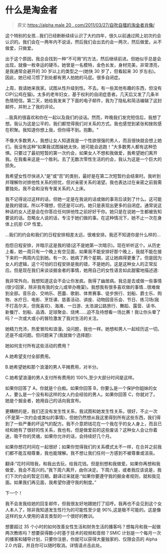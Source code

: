 # 什么是淘金者

> 原文:[https://alpha male 20 . com/2011/03/27/自吹自擂的淘金者肖像/](https://alphamale20.com/2011/03/27/portrait-of-a-gold-digger-in-her-own-words/)

这个特别的女孩...我们已经断断续续认识了大约四年，很久以前通过网上初次约会认识的。我们会在一两年内不说话，然后我们会出去约会一两次，然后做爱。从不做爱，只做爱。

出于这个原因，我总会找到一种“不可用”的方法，然后继续前进。但她似乎总是会出现，就像一枚幸运的硬币。她曾是一名模特，金色长发，身材完美，非常漂亮，是我通常会避开的 30 岁以上的类型之一(她快 30 岁了，但看起来 30 岁左右)。因此，她已经习惯了到处都有男人拍她的马屁。很多自闭症。

上周，我请她来我家。试图从性升级到性。不去。有一些其他有趣的东西，但没有 CIP(公鸡在猫)。太多的老年妇女，基于权利的自闭症患者。几天后又发了几条半色情短信。第二天，她给我发来了下面的电子邮件，我为了隐私和简洁编辑了这封邮件，并附上了我的评论。

...我真的很喜欢和你在一起以及我们的谈话。然而，昨晚我们发完短信后，我想了想。我认为这是公平的，我们都觉得我们对关系的方式。我也感觉到紧张和挫败感在积聚。我知道你想上我，但你得不到。抱歉。"

不像大多数男人，我想让女人知道我是一个性欲很强的男人，而且很快就会想上她们。我没有这种“如果我试图操她太快，她可能会逃跑！”大多数男人都有这种恐惧。只要过了最初短暂的第一次约会，如果女人不想和我做爱，我希望她们离开我。在我看来这是一个胜利。去了无数次零性生活的约会，我认为这是一个巨大的损失。

我希望女性尽快进入“是”或“否”的类别，最好是在第二次短暂约会结束时。我听到并理解你对排他性关系的担忧，但对亲密关系的渴望。我也表达过在亲密之前我需要独处。我不会和没有专属关系的人上床。

我不记得说过这样的话，但她一定是在我说的话或做的事背后读到了什么。这可能是我的错误。所以不理想，但还是可以的。她只是表现出更多的自闭症。通常说这种话的女人还是会在你答应任何排他性之前好好干你。她只是在说她一生都被告知要说的话。忽略女人说的话，专注于她们做的事。在这种情况下，她不止一次在身体上抗拒 CIP 性爱。

...我们的约会和我们的日程安排相差太远，很难安排。我还不知道你是什么样的...

抱怨日程安排，并暗示这是我的错(这不是她第一次暗示)。现在听听这个。从历史上看，她一周只有一个晚上有空见面，如果我不能安排好那个晚上，我就不能在接下来的一两周内见到她。有一次，她病了两个星期，这让她病得更重了。但是因为女人的逻辑，这个可怕的日程安排是我的错，不是她的。这是这种女人的正常反应。但是现在我们来谈谈掘金者的事情，她用自己的女性语言如此甜蜜地描述道:

我非常外向，我想知道这会不会让你发疯。我得了幽居病。我总是去或做一些事情(很少回家，除非我有我的女儿或举办晚宴)。我想我有很多喜欢做的事情...很难做到全部。音乐会、交响乐、芭蕾、歌剧、体育赛事、徒步旅行、划船、爵士乐、购物、水疗日、电影、烹饪课、慈善活动、讲座、动物园音乐会、节日、练习场(我不打高尔夫，但我喜欢)、海滩、一日游、太浩湖公路旅行、舞蹈、露营、读书、新餐厅、划船、品酒、足球聚会、烧烤……迫不及待想看一场比赛！我让你头晕了吗？一次或大或小的冒险激发了我对生活的关注。

她精力充沛，热爱冒险和浪漫。没问题，我也一样。她想和男人一起经历这一切。还是不成问题。但问题来了(我就做个选择题):

她如何支付所有这些活动的费用？

A.她希望支付全部费用。

B.她希望她和那个浪漫的男人平摊费用，对半分。

C.她希望浪漫的男人支付所有费用的 100%,至少大部分时间是这样。

如果你回答了 A，你就是个白痴。如果你回答 B，你要么是一个保护你姐妹的女人，要么是一个没有和这样的女人约会经验的男人。如果你回答 C，你就对了。她是个掘金者，她用自己的话向我宣布。

更糟糕的是，我们还没有发生性关系，我试图和她发生性关系，很好，不止一次(不是第一次约会或类似的事情)，但她仍然想从我这里得到所有这些东西，我们得到了一些严重的坏运气的配方。我不介意把钱花在一个我在乎的女人身上，而且已经和她有了很好的性关系，我也有。但是做爱前的这些废话？这种女人会让你着迷，吸干你的灵魂，如果你允许的话，会持续好几个月。

如果你想花时间在一起很好；如果你觉得我们的关系模式太不一样，在合并之前我们都不能互相尊重，我也能理解。我不想让我们任何一方感到不被尊重或沮丧。

翻译:“花时间陪我，和我出去玩，给我花钱。但是别想和我做爱。如果你再想和我做爱，我会不高兴的。”我下周六离开，由你决定。下周六是，或者我应该说是，我们下次约会的暂定日期。翻译过来就是:“如果你要遵守我的掘金者规则，就和我见面。如果我们再见面，我希望你遵守我的制度。”

下一个！

我不会发我给她的回复邮件，但我很友好地跟她打了招呼。我再也不会见到这个女人本人了，除非我知道发生性行为的可能性至少是 90%,这是极不可能的。这是像这样的女人使用的语言类型的一个很好的教训。

想要超过 35 个小时的如何改善女性生活和财务生活的播客吗？想每月和我一起做两次教练吗？想要获得数小时基于技术的视频和音频？SMIC 计划是一个每月一次的播客和辅导计划，只要你注册，你就可以获得大量独家的、仅限会员的 Alpha 2.0 内容，并且你可以随时取消。详情请点击此处。